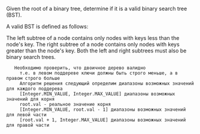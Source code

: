 Given the root of a binary tree, determine if it is a valid binary search tree (BST).

A valid BST is defined as follows:

The left
subtree
of a node contains only nodes with keys less than the node's key.
The right subtree of a node contains only nodes with keys greater than the node's key.
Both the left and right subtrees must also be binary search trees.

       Необходимо проверить, что двоичное дерево валидно
         т.е. в левом поддереве ключи должны быть строго меньше, а в правом строго больше
         Алгоритм решения следующий определим диапазоны возможных значений для каждого поддерева
         [Integer.MIN_VALUE, Integer.MAX_VALUE] диапазоны возможных значений для корня
         root.val - реальное значение корня
         [Integer.MIN_VALUE, root.val - 1] диапазоны возможных значений для левой части
         [root.val + 1, Integer.MAX_VALUE] диапазоны возможных значений для правой части
